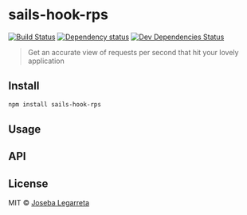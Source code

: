 # sails-hook-rps

[![Build Status](http://img.shields.io/travis/josebaseba/sails-hook-rps/master.svg?style=flat)](https://travis-ci.org/josebaseba/sails-hook-rps)
[![Dependency status](http://img.shields.io/david/josebaseba/sails-hook-rps.svg?style=flat)](https://david-dm.org/josebaseba/sails-hook-rps)
[![Dev Dependencies Status](http://img.shields.io/david/dev/josebaseba/sails-hook-rps.svg?style=flat)](https://david-dm.org/josebaseba/sails-hook-rps#info=devDependencies)

> Get an accurate view of requests per second that hit your lovely application

## Install

```bash
npm install sails-hook-rps
```
## Usage

## API

## License

MIT © [Joseba Legarreta]()
